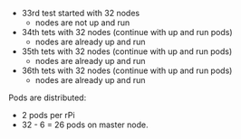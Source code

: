 * 33rd test started with 32 nodes
  * nodes are not up and run
* 34th tets with 32 nodes (continue with up and run pods)
  * nodes are already up and run
* 35th tets with 32 nodes (continue with up and run pods)
  * nodes are already up and run
* 36th tets with 32 nodes (continue with up and run pods)
  * nodes are already up and run
  
Pods are distributed:
* 2 pods per rPi
* 32 - 6 = 26 pods on master node.